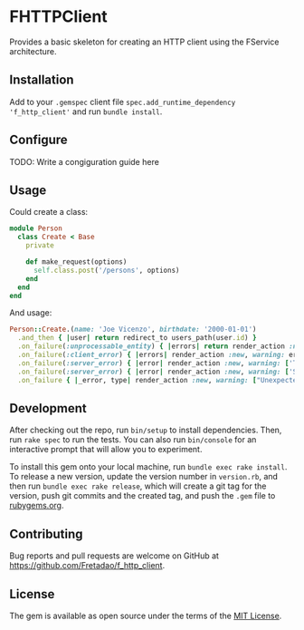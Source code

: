 # FHTTPClient

Provides a basic skeleton for creating an HTTP client using the FService architecture.

## Installation

Add to your `.gemspec` client file `spec.add_runtime_dependency 'f_http_client'` and run `bundle install`.

## Configure

TODO: Write a congiguration guide here

## Usage

Could create a class:

```rb
module Person
  class Create < Base
    private

    def make_request(options)
      self.class.post('/persons', options)
    end
  end
end
```

And usage:

```rb
Person::Create.(name: 'Joe Vicenzo', birthdate: '2000-01-01')
  .and_then { |user| return redirect_to users_path(user.id) }
  .on_failure(:unprocessable_entity) { |errors| return render_action :new, locals: { errors: errors } }
  .on_failure(:client_error) { |errors| render_action :new, warning: errors }
  .on_failure(:server_error) { |error| render_action :new, warning: ['Try again latter.'] }
  .on_failure(:server_error) { |error| render_action :new, warning: ['Server is busy. Try again latter.'] }
  .on_failure { |_error, type| render_action :new, warning: ["Unexpected error. Contact admin and talk about #{type} error."] }
```

## Development

After checking out the repo, run `bin/setup` to install dependencies. Then, run `rake spec` to run the tests.
You can also run `bin/console` for an interactive prompt that will allow you to experiment.

To install this gem onto your local machine, run `bundle exec rake install`.
To release a new version, update the version number in `version.rb`, and then run `bundle exec rake release`, which will create a git tag for the version, push git commits and the created tag, and push the `.gem` file to [rubygems.org](https://rubygems.org).

## Contributing

Bug reports and pull requests are welcome on GitHub at https://github.com/Fretadao/f_http_client.

## License

The gem is available as open source under the terms of the [MIT License](https://opensource.org/licenses/MIT).
